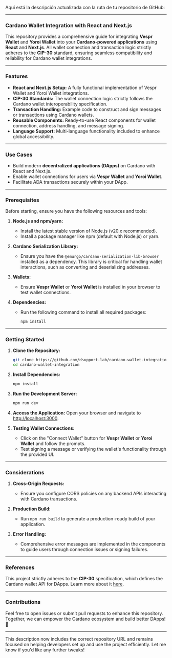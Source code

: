 Aquí está la descripción actualizada con la ruta de tu repositorio de GitHub:

---

### Cardano Wallet Integration with React and Next.js

This repository provides a comprehensive guide for integrating **Vespr Wallet** and **Yoroi Wallet** into your **Cardano-powered applications** using **React** and **Next.js**. All wallet connection and transaction logic strictly adheres to the **CIP-30** standard, ensuring seamless compatibility and reliability for Cardano wallet integrations.

---

### Features

- **React and Next.js Setup:** A fully functional implementation of Vespr Wallet and Yoroi Wallet integrations.
- **CIP-30 Standards:** The wallet connection logic strictly follows the Cardano wallet interoperability specification.
- **Transaction Handling:** Example code to construct and sign messages or transactions using Cardano wallets.
- **Reusable Components:** Ready-to-use React components for wallet connection, address handling, and message signing.
- **Language Support:** Multi-language functionality included to enhance global accessibility.

---

### Use Cases

- Build modern **decentralized applications (DApps)** on Cardano with React and Next.js.
- Enable wallet connections for users via **Vespr Wallet** and **Yoroi Wallet**.
- Facilitate ADA transactions securely within your DApp.

---

### Prerequisites

Before starting, ensure you have the following resources and tools:

1. **Node.js and npm/yarn:**
   - Install the latest stable version of Node.js (v20.x recommended).
   - Install a package manager like npm (default with Node.js) or yarn.

2. **Cardano Serialization Library:**
   - Ensure you have the `@emurgo/cardano-serialization-lib-browser` installed as a dependency. This library is critical for handling wallet interactions, such as converting and deserializing addresses.

3. **Wallets:**
   - Ensure **Vespr Wallet** or **Yoroi Wallet** is installed in your browser to test wallet connections.

4. **Dependencies:**
   - Run the following command to install all required packages:
     ```bash
     npm install
     ```

---

### Getting Started

1. **Clone the Repository:**
   ```bash
   git clone https://github.com/dsupport-lab/cardano-wallet-integration.git
   cd cardano-wallet-integration
   ```

2. **Install Dependencies:**
   ```bash
   npm install
   ```

3. **Run the Development Server:**
   ```bash
   npm run dev
   ```

4. **Access the Application:**
   Open your browser and navigate to [http://localhost:3000](http://localhost:3000).

5. **Testing Wallet Connections:**
   - Click on the "Connect Wallet" button for **Vespr Wallet** or **Yoroi Wallet** and follow the prompts.
   - Test signing a message or verifying the wallet's functionality through the provided UI.

---

### Considerations

1. **Cross-Origin Requests:**
   - Ensure you configure CORS policies on any backend APIs interacting with Cardano transactions.
   
2. **Production Build:**
   - Run `npm run build` to generate a production-ready build of your application.

3. **Error Handling:**
   - Comprehensive error messages are implemented in the components to guide users through connection issues or signing failures.

---

### References

This project strictly adheres to the **CIP-30** specification, which defines the Cardano wallet API for DApps. Learn more about it [here](https://cips.cardano.org/cips/cip30/).

---

### Contributions

Feel free to open issues or submit pull requests to enhance this repository. Together, we can empower the Cardano ecosystem and build better DApps! 🚀

---

This description now includes the correct repository URL and remains focused on helping developers set up and use the project efficiently. Let me know if you'd like any further tweaks!
